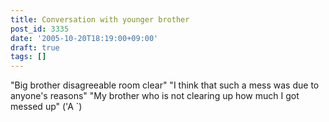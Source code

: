 ```yaml
---
title: Conversation with younger brother
post_id: 3335
date: '2005-10-20T18:19:00+09:00'
draft: true
tags: []
---
```


"Big brother disagreeable room clear" "I think that such a mess was due to anyone's reasons" "My brother who is not clearing up how much I got messed up" ('A `)
